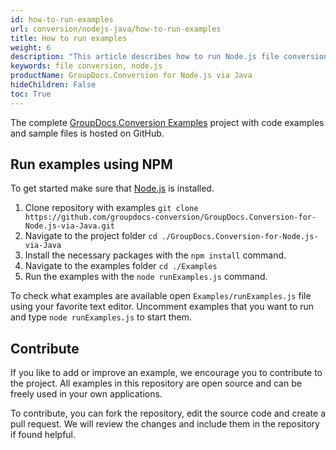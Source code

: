 ```yaml
---
id: how-to-run-examples
url: conversion/nodejs-java/how-to-run-examples
title: How to run examples
weight: 6
description: "This article describes how to run Node.js file conversion API code examples."
keywords: file conversion, node.js
productName: GroupDocs.Conversion for Node.js via Java
hideChildren: False
toc: True
---
```

The complete [GroupDocs.Conversion Examples](https://github.com/groupdocs-conversion/GroupDocs.Conversion-for-Node.js-via-Java) project with code examples and sample files is hosted on GitHub.


## Run examples using NPM

To get started make sure that [Node.js](https://nodejs.org) is installed.

1. Clone repository with examples `git clone https://github.com/groupdocs-conversion/GroupDocs.Conversion-for-Node.js-via-Java.git`
2. Navigate to the project folder `cd ./GroupDocs.Conversion-for-Node.js-via-Java`
3. Install the necessary packages with the `npm install` command.
4. Navigate to the examples folder `cd ./Examples`
4. Run the examples with the `node runExamples.js` command.

To check what examples are available open `Examples/runExamples.js` file using your favorite text editor. Uncomment examples that you want to run and type `node runExamples.js` to start them.


## Contribute

If you like to add or improve an example, we encourage you to contribute to the project. All examples in this repository are open source and can be freely used in your own applications.

To contribute, you can fork the repository, edit the source code and create a pull request. We will review the changes and include them in the repository if found helpful.
